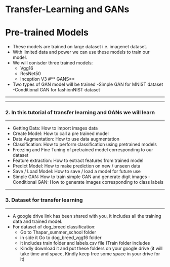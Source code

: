 # Transfer-Learning and GANs
# **Pre-trained Models**

- These models are trained on large dataset i.e. imagenet dataset.
- With limited data and power we can use these models to train our model.
- We will conisder three trained models:
    - Vgg16
    - ResNet50
    - Inception V3
#** GANS**
- Two types of GAN model will be trained
    -Simple GAN for MNIST dataset
    -Conditional GAN for fashionNIST dataset
---

---
### **2. In this tutorial of transfer learning and GANs we will learn**
---
- Getting Data: How to import images data 
- Create Model: How to call a pre trained model
- Data Augmentation: How to use data augmentation
- Classification: How to perform classification using pretrained models
- Freezing and Fine Tuning of pretrained model corresponding to our dataset
- Feature extraction: How to extract features from trained model
- Predict Model: How to make prediction on new / unseen data
- Save / Load Model: How to save / load a model for future use
- Simple GAN: How to train simple GAN and generate digit images
-Conditional GAN: How to generate images corresponding to class labels

---
### **3. Dataset for transfer learning**
---
- A google drive link has been shared with you, it includes all the training data and trained model.
- For dataset of dog_breed classification:
    - Go to Thapar_summer_school folder 
    - in side it Go to dog_breed_vgg16 folder
    - it includes train folder and labels.csv file (Train folder includes 
    - Kindly download it and put these folders on your google drive (it will take time and space, Kindly keep free some space in your drive for it) 
    
